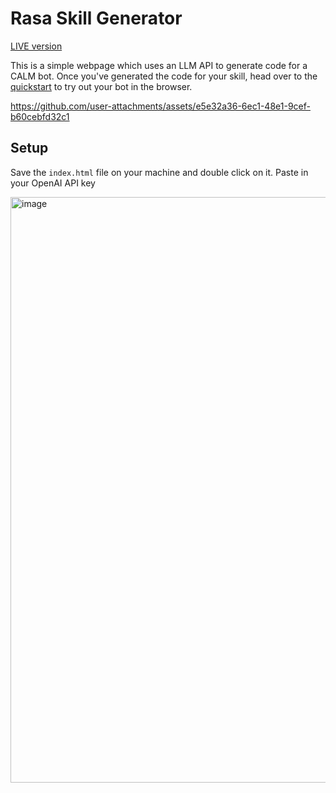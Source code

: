 # Rasa Skill Generator

[LIVE version](https://skill-generator.rasa.ai/)

This is a simple webpage which uses an LLM API to generate code for a CALM bot.
Once you've generated the code for your skill, head over to the [quickstart](https://rasa.com/docs/rasa-pro/installation/quickstart) to try out your bot in the browser.

https://github.com/user-attachments/assets/e5e32a36-6ec1-48e1-9cef-b60cebfd32c1


## Setup

Save the `index.html` file on your machine and double click on it. 
Paste in your OpenAI API key

<img width="937" alt="image" src="https://github.com/user-attachments/assets/05b9ee7c-b566-41c5-a2ce-3ddbf9a3ed45">




